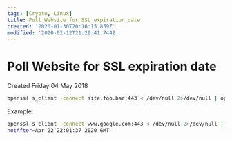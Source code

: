 ```yaml
---
tags: [Crypto, Linux]
title: Poll_Website_for_SSL_expiration_date
created: '2020-01-30T20:16:15.859Z'
modified: '2020-02-12T21:29:41.744Z'
---
```


# Poll Website for SSL expiration date
Created Friday 04 May 2018

```bash
openssl s_client -connect site.foo.bar:443 < /dev/null 2>/dev/null | openssl x509 -noout -enddate
```

Example:

```bash
openssl s_client -connect www.google.com:443 < /dev/null 2>/dev/null | openssl x509 -noout -enddate
notAfter=Apr 22 22:01:37 2020 GMT
```

